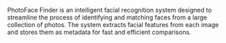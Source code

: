 PhotoFace Finder is an intelligent facial recognition system designed to streamline the process of identifying and matching faces from a large collection of photos. The system extracts facial features from each image and stores them as metadata for fast and efficient comparisons.